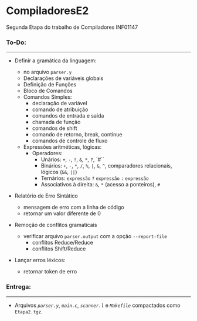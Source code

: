 # CompiladoresE2
Segunda Etapa do trabalho de Compiladores INF01147

### To-Do:

___

- Definir a gramática da linguagem:
    - no arquivo `parser.y`
    - Declarações de variáveis globais
    - Definição de Funções
    - Bloco de Comandos
    - Comandos Simples:
        - declaração de variável
        - comando de atribuição
        - comandos de entrada e saída
        - chamada de função
        - comandos de shift
        - comando de retorno, break, continue
        - comandos de controle de fluxo
    - Expressões aritméticas, lógicas:
        - Operadores:
            - Unários: `+`, `-`, `!`, `&`, `*`, `?`, `#``
            - Binários: `+`, `-`, `*`, `/`, `%`, `|`, `&`, `^`, comparadores relacionais, lógicos (`&&`, `||`)
            - Ternários: `expressão` `?` `expressão` `:` `expressão`
            - Associativos à direita: `&`, `*` (acesso a ponteiros), `#`

- Relatório de Erro Sintático
    - mensagem de erro com a linha de código
    - retornar um valor diferente de 0

- Remoção de conflitos gramaticais
    - verificar arquivo `parser.output` com a opção `--report-file`
        - conflitos Reduce/Reduce
        - conflitos Shift/Reduce

- Lançar erros léxicos:
    - retornar token de erro

### Entrega:

___

- Arquivos *`parser.y`*, *`main.c`*, *`scanner.l`* e *`Makefile`* compactados como `Etapa2.tgz`.




    
